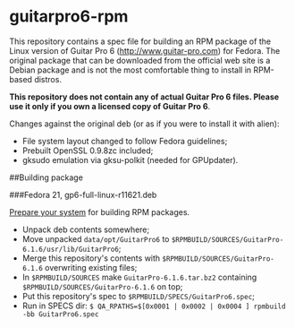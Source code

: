 guitarpro6-rpm
==============

This repository contains a spec file for building an RPM package of the Linux version of Guitar Pro 6 (http://www.guitar-pro.com) for Fedora. The original package that can be downloaded from the official web site is a Debian package and is not the most comfortable thing to install in RPM-based distros.

**This repository does not contain any of actual Guitar Pro 6 files. Please use it only if you own a licensed copy of Guitar Pro 6**.

Changes against the original deb (or as if you were to install it with alien):
 * File system layout changed to follow Fedora guidelines;
 * Prebuilt OpenSSL 0.9.8zc included;
 * gksudo emulation via gksu-polkit (needed for GPUpdater).

##Building package

###Fedora 21, gp6-full-linux-r11621.deb

[Prepare your system](https://fedoraproject.org/wiki/How_to_create_an_RPM_package#Preparing_your_system) for building RPM packages. 
 * Unpack deb contents somewhere;
 * Move unpacked ```data/opt/GuitarPro6``` to ```$RPMBUILD/SOURCES/GuitarPro-6.1.6/usr/lib/GuitarPro6```;
 * Merge this repository's contents with ```$RPMBUILD/SOURCES/GuitarPro-6.1.6``` overwriting existing files;
 * In ```$RPMBUILD/SOURCES``` make ```GuitarPro-6.1.6.tar.bz2``` containing ```$RPMBUILD/SOURCES/GuitarPro-6.1.6``` on top;
 * Put this repository's spec to ```$RPMBUILD/SPECS/GuitarPro6.spec```;
 * Run in SPECS dir: ```$ QA_RPATHS=$[0x0001 | 0x0002 | 0x0004 ] rpmbuild -bb GuitarPro6.spec```
